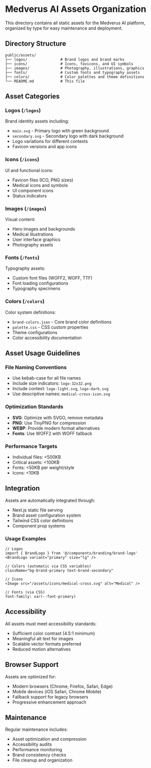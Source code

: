# Medverus AI Assets Organization

This directory contains all static assets for the Medverus AI platform, organized by type for easy maintenance and deployment.

## Directory Structure

```
public/assets/
├── logos/               # Brand logos and brand marks
├── icons/               # Icons, favicons, and UI symbols
├── images/              # Photography, illustrations, graphics
├── fonts/               # Custom fonts and typography assets
├── colors/              # Color palettes and theme definitions
└── README.md            # This file
```

## Asset Categories

### Logos (`/logos`)
Brand identity assets including:
- `main.svg` - Primary logo with green background
- `secondary.svg` - Secondary logo with dark background
- Logo variations for different contexts
- Favicon versions and app icons

### Icons (`/icons`)
UI and functional icons:
- Favicon files (ICO, PNG sizes)
- Medical icons and symbols
- UI component icons
- Status indicators

### Images (`/images`)
Visual content:
- Hero images and backgrounds
- Medical illustrations
- User interface graphics
- Photography assets

### Fonts (`/fonts`)
Typography assets:
- Custom font files (WOFF2, WOFF, TTF)
- Font loading configurations
- Typography specimens

### Colors (`/colors`)
Color system definitions:
- `brand-colors.json` - Core brand color definitions
- `palette.css` - CSS custom properties
- Theme configurations
- Color accessibility documentation

## Asset Usage Guidelines

### File Naming Conventions
- Use kebab-case for all file names
- Include size indicators: `logo-32x32.png`
- Include context: `logo-light.svg`, `logo-dark.svg`
- Use descriptive names: `medical-cross-icon.svg`

### Optimization Standards
- **SVG**: Optimize with SVGO, remove metadata
- **PNG**: Use TinyPNG for compression
- **WEBP**: Provide modern format alternatives
- **Fonts**: Use WOFF2 with WOFF fallback

### Performance Targets
- Individual files: <500KB
- Critical assets: <100KB
- Fonts: <50KB per weight/style
- Icons: <10KB

## Integration

Assets are automatically integrated through:
- Next.js static file serving
- Brand asset configuration system
- Tailwind CSS color definitions
- Component prop systems

### Usage Examples

```tsx
// Logos
import { BrandLogo } from '@/components/branding/brand-logo'
<BrandLogo variant="primary" size="lg" />

// Colors (automatic via CSS variables)
className="bg-brand-primary text-brand-secondary"

// Icons
<Image src="/assets/icons/medical-cross.svg" alt="Medical" />

// Fonts (via CSS)
font-family: var(--font-primary)
```

## Accessibility

All assets must meet accessibility standards:
- Sufficient color contrast (4.5:1 minimum)
- Meaningful alt text for images
- Scalable vector formats preferred
- Reduced motion alternatives

## Browser Support

Assets are optimized for:
- Modern browsers (Chrome, Firefox, Safari, Edge)
- Mobile devices (iOS Safari, Chrome Mobile)
- Fallback support for legacy browsers
- Progressive enhancement approach

## Maintenance

Regular maintenance includes:
- Asset optimization and compression
- Accessibility audits
- Performance monitoring
- Brand consistency checks
- File cleanup and organization